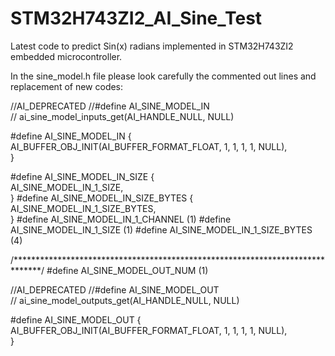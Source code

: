 # STM32H743ZI2_AI_Sine_Test
Latest code to predict Sin(x) radians implemented in STM32H743ZI2 embedded microcontroller.

In the sine_model.h file please look carefully the commented out lines and replacement of new codes:

//AI_DEPRECATED
//#define AI_SINE_MODEL_IN \
//  ai_sine_model_inputs_get(AI_HANDLE_NULL, NULL)

#define AI_SINE_MODEL_IN { \
  AI_BUFFER_OBJ_INIT(AI_BUFFER_FORMAT_FLOAT, 1, 1, 1, 1, NULL), \
}

#define AI_SINE_MODEL_IN_SIZE { \
  AI_SINE_MODEL_IN_1_SIZE, \
}
#define AI_SINE_MODEL_IN_SIZE_BYTES { \
  AI_SINE_MODEL_IN_1_SIZE_BYTES, \
}
#define AI_SINE_MODEL_IN_1_CHANNEL     (1)
#define AI_SINE_MODEL_IN_1_SIZE        (1)
#define AI_SINE_MODEL_IN_1_SIZE_BYTES  (4)

/******************************************************************************/
#define AI_SINE_MODEL_OUT_NUM       (1)

//AI_DEPRECATED
//#define AI_SINE_MODEL_OUT \
//  ai_sine_model_outputs_get(AI_HANDLE_NULL, NULL)

#define AI_SINE_MODEL_OUT { \
  AI_BUFFER_OBJ_INIT(AI_BUFFER_FORMAT_FLOAT, 1, 1, 1, 1, NULL), \
}

